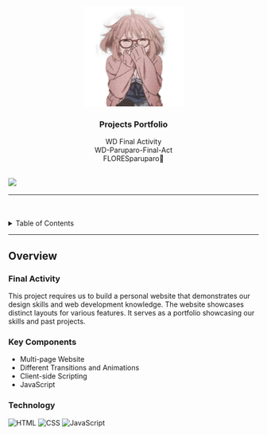 <a name="readme-top">

<br/>

<br />
<div align="center">
  <a href="https://github.com/FLORESparuparo/">
  <!-- TODO: If you want to add logo or banner you can add it here -->
    <img src="./assets/img/mirai.png" alt="" width="200" height="200">
  </a>
<!-- TODO: Change Title to the name of the title of your Project -->
  <h3 align="center">Projects Portfolio</h3>
</div>
<!-- TODO: Make a short description -->
<div align="center">
  WD Final Activity
</div>
<div align="center">
  WD-Paruparo-Final-Act
</div>
<div align="center">
  FLORESparuparo🦋
</div>

<br />

<!-- TODO: Change the zyx-0314 into your github username  -->
<!-- TODO: Change the WD-Template-Project into the same name of your folder -->
![](https://visit-counter.vercel.app/counter.png?page=FLORESparuparo/WD-Paruparo-Final-Act)

---

<br />
<br />

<!-- TODO: If you want to add more layers for your readme -->
<details>
  <summary>Table of Contents</summary>
  <ol>
    <li>
      <a href="#overview">Overview</a>
      <ol>
        <li>
          <a href="#key-components">Key Components</a>
        </li>
        <li>
          <a href="#technology">Technology</a>
        </li>
      </ol>
    </li>
  </ol>
</details>

---

## Overview

<!-- TODO: To be changed -->
<!-- The following are just sample -->
<h3>Final Activity</h3>
This project requires us to build a personal website that demonstrates our design skills and web development knowledge. The website showcases distinct layouts for various features. It serves as a portfolio showcasing our skills and past projects.

### Key Components
<!-- TODO: List of Key Components -->
<!-- The following are just sample -->
- Multi-page Website
- Different Transitions and Animations
- Client-side Scripting
- JavaScript

### Technology
<!-- TODO: List of Technology Used -->
![HTML](https://img.shields.io/badge/HTML-E34F26?style=for-the-badge&logo=html5&logoColor=white)
![CSS](https://img.shields.io/badge/CSS-1572B6?style=for-the-badge&logo=css3&logoColor=white)
![JavaScript](https://img.shields.io/badge/JavaScript-F7DF1E?style=for-the-badge&logo=javascript&logoColor=white)

